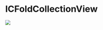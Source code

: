 # ICFoldCollectionView
![](https://github.com/itchyCat321/ICFoldCollectionView/blob/master/ICFoldCollectionView/ICFoldCollectionView/fold.gif)  
